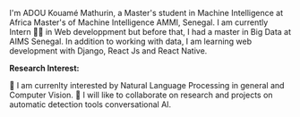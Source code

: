 

I'm ADOU Kouamé Mathurin, a Master's student in Machine Intelligence at Africa Master's of Machine Intelligence AMMI, Senegal. I am currently Intern 🙍🏽‍ in Web developpment but before that, I had a master in Big Data at AIMS Senegal. In addition to working with data, I am learning web development with Django, React Js and React Native.

**Research Interest:**

🔭 I am currenlty interested by Natural Language Processing in general and Computer Vision.
👯 I will like to collaborate on research and projects on automatic detection tools conversational AI.
<!-- 📫 You can reach me at Toadoum -->
<!-- 😄 Pronouns: he/him -->
<!-- 📝Resume -->


<!-- - 👋 Hi, I’m @AKMADOU -->
<!-- - 👀 I’m interested in ... -->
<!-- - 🌱 I’m currently learning ... -->
<!-- - 💞️ I’m looking to collaborate on ... -->
<!-- - 📫 How to reach me ... -->

<!---
AKMADOU/AKMADOU is a ✨ special ✨ repository because its `README.md` (this file) appears on your GitHub profile.
You can click the Preview link to take a look at your changes.
--->
